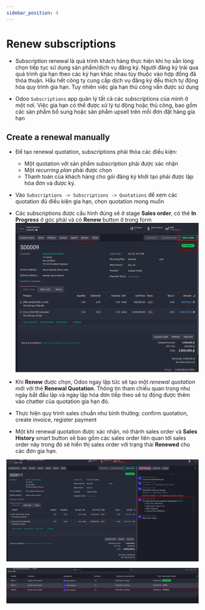 ```yaml
---
sidebar_position: 4
---
```


# Renew subscriptions

- Subscription renewal là quá trình khách hàng thực hiện khi họ sẵn lòng chọn tiếp tục sử dụng sản phẩm/dịch vụ đăng ký. Người đăng ký trải qua
  quá trình gia hạn theo các kỳ hạn khác nhau tùy thuộc vào hợp đồng đã thỏa thuận. Hầu hết công ty cung cấp dịch vụ đăng ký đều thích tự động hóa
  quy trình gia hạn. Tuy nhiên việc gia hạn thủ công vẫn được sử dụng

- Odoo `Subscriptions` app quản lý tất cả các subscriptions của mình ở một nơi. Việc gia hạn có thể được xử lý tự động hoặc thủ công, bao gồm các sản phẩm bổ sung
  hoặc sản phẩm upsell trên mỗi đơn đặt hàng gia hạn

## Create a renewal manually

- Để tạo renewal quotation, subscriptions phải thỏa các điều kiện:
  - Một quotation với sản phẩm subscription phải được xác nhận
  - Một _recurring plan_ phải được chọn
  - Thanh toán của khách hàng cho gói đăng ký khởi tạo phải được lập hóa đơn và được ký.

- Vào `Subscriptions -> Subscriptions -> Quotations` để xem các quotation đủ điều kiện gia hạn, chọn quotation mong muốn

- Các subscriptions được cấu hình đúng sẽ ở stage **Sales order**, có thẻ **In Progress** ở góc phải và có **Renew** button ở trong form
  ![subscriptions to renew](./img/subscriptions_renew.png)

- Khi **Renew** được chọn, Odoo ngay lập tức sẽ tạo một _renewal quotation_ mới với thẻ **Renewal Quotation**. Thông tin tham chiếu quan trọng
  như ngày bắt đầu lập và ngày lập hóa đơn tiếp theo sẽ tự động được thêm vào chatter của quotation gia hạn đó.

- Thực hiện quy trình sales chuẩn như bình thường: confirm quotation, create invoice, register payment

- Một khi renewal quotation được xác nhận, nó thành sales order và **Sales History** smart button sẽ bao gồm các sales order liên quan tới sales order này
  trong đó sẽ hiển thị sales order với trạng thái **Renewed** cho các đơn gia hạn.

![subscription renew 2](./img/subscription_renew2.png)

![subscription renew history](./img/subscription_renew_history.png)
